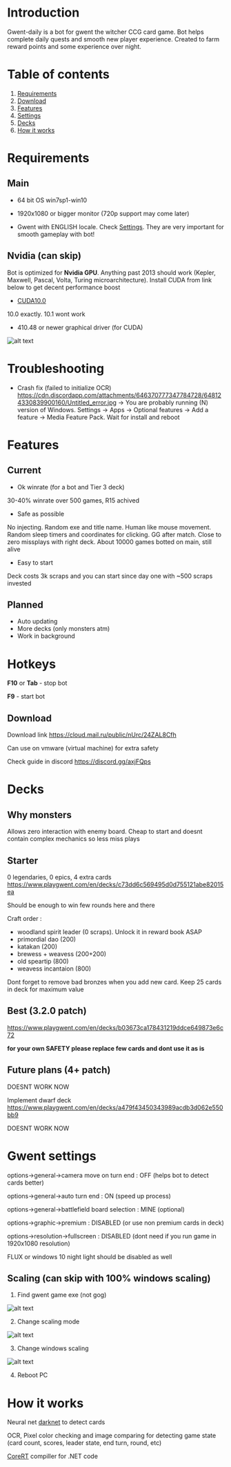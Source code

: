 # Introduction
Gwent-daily is a bot for gwent the witcher CCG card game. Bot helps complete daily quests and smooth new player experience. Created to farm reward points and some experience over night.

# Table of contents
1. [Requirements](#requirements)
2. [Download](#download)
3. [Features](#features)
4. [Settings](#settings)
5. [Decks](#decks)
6. [How it works](#how)

# Requirements <a name="requirements"></a>
## Main

* 64 bit OS win7sp1-win10

* 1920x1080 or bigger monitor (720p support may come later)

* Gwent with ENGLISH locale. Check [Settings](#settings). They are very important for smooth gameplay with bot!

## Nvidia (can skip)
Bot is optimized for **Nvidia GPU**. Anything past 2013 should work (Kepler, Maxwell, Pascal, Volta, Turing microarchitecture). Install CUDA from link below to get decent performance boost

*  [CUDA10.0](https://developer.nvidia.com/compute/cuda/10.0/Prod/network_installers/cuda_10.0.130_win10_network "CUDA10")

10.0 exactly. 10.1 wont work

*  410.48 or newer graphical driver (for CUDA)

![alt text](https://media.discordapp.net/attachments/571798162059034628/571882157300121615/unknown.png "CUDA install settings")

# Troubleshooting

* Crash fix (failed to initialize OCR) https://cdn.discordapp.com/attachments/646370777347784728/648124330839900160/Untitled_error.jpg -> You are probably running (N) version of Windows. Settings -> Apps -> Optional features -> Add a feature -> Media Feature Pack. Wait for install and reboot

# Features <a name="features"></a>
## Current
* Ok winrate (for a bot and Tier 3 deck)

30-40% winrate over 500 games, R15 achived

* Safe as possible

No injecting. Random exe and title name. Human like mouse movement. Random sleep timers and coordinates for clicking. GG after match. Close to zero missplays with right deck. About 10000 games botted on main, still alive 

* Easy to start

Deck costs 3k scraps and you can start since day one with ~500 scraps invested

## Planned
* Auto updating
* More decks (only monsters atm)
* Work in background

# Hotkeys

**F10** or **Tab** - stop bot

**F9** - start bot

## Download <a name="download"></a>
Download link https://cloud.mail.ru/public/nUrc/24ZAL8Cfh

Can use on vmware (virtual machine) for extra safety

Check guide in discord https://discord.gg/axjFQps

# Decks <a name="decks"></a>

## Why monsters
Allows zero interaction with enemy board. Cheap to start and doesnt contain complex mechanics so less miss plays

## Starter
0 legendaries, 0 epics, 4 extra cards
https://www.playgwent.com/en/decks/c73dd6c569495d0d755121abe82015ea

Should be enough to win few rounds here and there 

Craft order : 
* woodland spirit leader (0 scraps). Unlock it in reward book ASAP
* primordial dao (200)
* katakan (200)
* brewess + weavess (200+200)
* old speartip (800)
* weavess incantaion (800)

Dont forget to remove bad bronzes when you add new card. Keep 25 cards in deck for maximum value

## Best (3.2.0 patch)
https://www.playgwent.com/en/decks/b03673ca178431219ddce649873e6c72

**for your own SAFETY please replace few cards and dont use it as is**

## Future plans (4+ patch)
DOESNT WORK NOW

Implement dwarf deck https://www.playgwent.com/en/decks/a479f43450343989acdb3d062e550bb9

DOESNT WORK NOW

# Gwent settings <a name="settings"></a>

options->general->camera move on turn end : OFF (helps bot to detect cards better)

options->general->auto turn end : ON (speed up process)

options->general->battlefield board selection : MINE (optional)

options->graphic->premium : DISABLED (or use non premium cards in deck)

options->resolution->fullscreen : DISABLED (dont need if you run game in 1920x1080 resolution)

FLUX or windows 10 night light should be disabled as well

## Scaling (can skip with 100% windows scaling)
1) Find gwent game exe (not gog)

![alt text](https://lh3.googleusercontent.com/-Riow_0Aq0t8/WYNSnp25eTI/AAAAAAAAR3o/n2S9JfBVz1gW3nGxFVOBsaugfoMsUp_gACHMYCw/s0/explorer_2017-08-03_19-43-08.png "scaling1")

2) Change scaling mode 

![alt text](https://lh3.googleusercontent.com/-Bzd5Y2jgwIg/WYNSy0QV1II/AAAAAAAAR3s/57RYhR55x8YaGcx6a_9uKq7kVut7UDAmACHMYCw/s0/explorer_2017-08-03_19-43-53.png "scaling2")

3) Change windows scaling

![alt text](https://lh3.googleusercontent.com/-Fk6Ip4vRqw8/WYNS8FxeqmI/AAAAAAAAR3w/0B8tKmYcF78jFDzcGCX3kiGSG3iLQ-XNwCHMYCw/s0/ApplicationFrameHost_2017-08-03_19-44-30.png "scaling3")

4) Reboot PC

# How it works <a name="how"></a>
Neural net [darknet](https://github.com/AlexeyAB/darknet "darknet") to detect cards

OCR, Pixel color checking and image comparing for detecting game state (card count, scores, leader state, end turn, round, etc)

[CoreRT](https://github.com/dotnet/corert "CoreRT") compiller for .NET code
